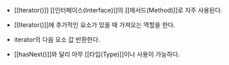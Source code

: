 - [[Iterator()]] [[인터페이스(Interface)]]의 [[메서드(Method)]]로 자주 사용된다.
- [[Iterator()]]에 추가적인 요소가 있을 때 가져오는 역할을 한다.

- iterator의 다음 요소 값 반환한다.

- [[hasNext()]]와 달리 아무 [[타입(Type)]]이나 사용이 가능하다.